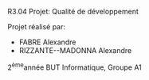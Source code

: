 R3.04 Projet: Qualité de développement


Projet réalisé par:
* FABRE Alexandre
* RIZZANTE--MADONNA Alexandre

2<sup>ème</sup>année BUT Informatique, Groupe A1